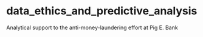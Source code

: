 # data_ethics_and_predictive_analysis
Analytical support to the anti-money-laundering effort at Pig E. Bank
